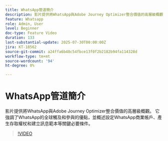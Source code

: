 ```yaml
---
title: WhatsApp管道簡介
description: 影片提供將WhatsApp與Adobe Journey Optimizer整合價值的高層級概觀。 它強調了WhatsApp的全球觸及和參與的優點，並概述設定WhatsApp商業帳戶、產生存取權杖和建立訊息範本等關鍵必要條件。
feature: Whatsapp
role: Admin, User
level: Beginner
doc-type: Feature Video
duration: 133
last-substantial-update: 2025-07-30T00:00:00Z
jira: KT-18562
source-git-commit: a24ffa6b48c54fbce13f0f2b2182b94fa114328d
workflow-type: tm+mt
source-wordcount: '94'
ht-degree: 0%

---
```



# WhatsApp管道簡介

影片提供將WhatsApp與Adobe Journey Optimizer整合價值的高層級概觀。 它強調了WhatsApp的全球觸及和參與的優點，並概述設定WhatsApp商業帳戶、產生存取權杖和建立訊息範本等關鍵必要條件。

>[!VIDEO](https://video.tv.adobe.com/v/3470307/?learn=on&enablevpops&captions=chi_hant)
